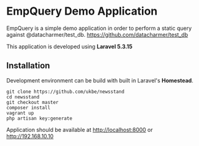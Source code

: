 # EmpQuery Demo Application

EmpQuery is a simple demo application in order to perform a static query against @datacharmer/test_db. https://github.com/datacharmer/test_db

This application is developed using **Laravel 5.3.15**

## Installation

Development environment can be build with built in Laravel's **Homestead**.

```
git clone https://github.com/ukbe/newsstand
cd newsstand
git checkout master
composer install
vagrant up
php artisan key:generate
```

Application should be available at 
<http://localhost:8000> or <http://192.168.10.10>
